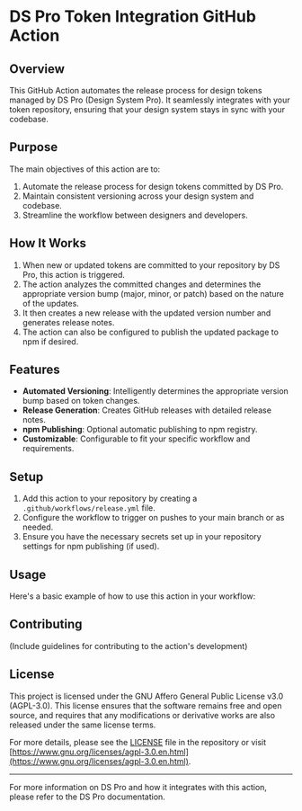 # DS Pro Token Integration GitHub Action

## Overview

This GitHub Action automates the release process for design tokens managed by DS Pro (Design System Pro). It seamlessly integrates with your token repository, ensuring that your design system stays in sync with your codebase.

## Purpose

The main objectives of this action are to:

1. Automate the release process for design tokens committed by DS Pro.
2. Maintain consistent versioning across your design system and codebase.
3. Streamline the workflow between designers and developers.

## How It Works

1. When new or updated tokens are committed to your repository by DS Pro, this action is triggered.
2. The action analyzes the committed changes and determines the appropriate version bump (major, minor, or patch) based on the nature of the updates.
3. It then creates a new release with the updated version number and generates release notes.
4. The action can also be configured to publish the updated package to npm if desired.

## Features

- **Automated Versioning**: Intelligently determines the appropriate version bump based on token changes.
- **Release Generation**: Creates GitHub releases with detailed release notes.
- **npm Publishing**: Optional automatic publishing to npm registry.
- **Customizable**: Configurable to fit your specific workflow and requirements.

## Setup

1. Add this action to your repository by creating a `.github/workflows/release.yml` file.
2. Configure the workflow to trigger on pushes to your main branch or as needed.
3. Ensure you have the necessary secrets set up in your repository settings for npm publishing (if used).

## Usage

Here's a basic example of how to use this action in your workflow:

## Contributing

(Include guidelines for contributing to the action's development)

## License

This project is licensed under the GNU Affero General Public License v3.0 (AGPL-3.0). This license ensures that the software remains free and open source, and requires that any modifications or derivative works are also released under the same license terms.

For more details, please see the [LICENSE](LICENSE) file in the repository or visit [https://www.gnu.org/licenses/agpl-3.0.en.html](https://www.gnu.org/licenses/agpl-3.0.en.html).

---

For more information on DS Pro and how it integrates with this action, please refer to the DS Pro documentation.